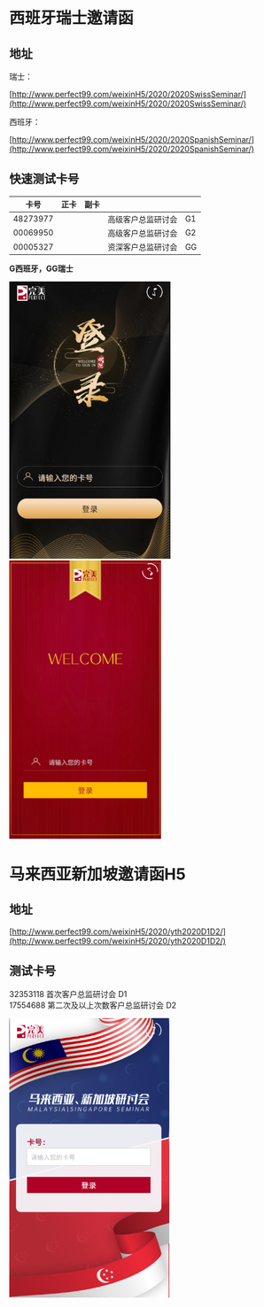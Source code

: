 # 西班牙瑞士邀请函 

## 地址

瑞士：

[http://www.perfect99.com/weixinH5/2020/2020SwissSeminar/](http://www.perfect99.com/weixinH5/2020/2020SwissSeminar/)

西班牙：

[http://www.perfect99.com/weixinH5/2020/2020SpanishSeminar/](http://www.perfect99.com/weixinH5/2020/2020SpanishSeminar/)

## 快速测试卡号

| 卡号     | 正卡   | 副卡   |                    |      |
| -------- | ------ | ------ | ------------------ | ---- |
| 48273977 |  |  | 高级客户总监研讨会 | G1   |
| 00069950 |    |  | 高级客户总监研讨会 | G2   |
| 00005327 |  |  | 资深客户总监研讨会 | GG   |



**G西班牙，GG瑞士**

<img src="../../assets/image-20200611152346988.png" alt="image-20200611152346988" style="zoom:67%;" /> <img src="../../assets/image-20200611152425447.png" alt="image-20200611152425447" style="zoom:67%;" />


# 马来西亚新加坡邀请函H5

## 地址

[http://www.perfect99.com/weixinH5/2020/yth2020D1D2/](http://www.perfect99.com/weixinH5/2020/yth2020D1D2/)

## 测试卡号
32353118			首次客户总监研讨会	D1			
17554688			第二次及以上次数客户总监研讨会	D2

<img src="../../assets/image-20200611152201743.png" alt="image-20200611152201743" style="zoom:67%;" />
